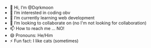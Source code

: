 - 👋 Hi, I’m @Dqrkmoon
- 👀 I’m interested in coding obv
- 🌱 I’m currently learning web development
- 💞️ I’m looking to collaborate on (no I'm not looking for collaboration)
- 📫 How to reach me ... NO!
- 😄 Pronouns: He/Him
- ⚡ Fun fact: I like cats (sometimes)

<!---
Dqrkmoon/Dqrkmoon is a ✨ special ✨ repository because its `README.md` (this file) appears on your GitHub profile.
You can click the Preview link to take a look at your changes.
--->

